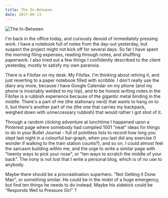 ```yaml
---
title: The In-Between
date: 2017-06-13
---
```


![The In-Between](https://source.unsplash.com/LuQ2ex5HY3c/1600x900)

I'm back in the office today, and curiously devoid of immediately pressing work. I have a notebook full of notes from the day-out yesterday, but suspect the project might not kick off for several days. So far I have spent the morning filing expenses, reading through notes, and shuffling paperwork. I also tried out a few things I confidently described to the client yesterday, mostly to satisfy my own paranoia.

There is a Filofax on my desk. My Filofax. I'm thinking about retiring it, and just reverting to a paper notebook filled with scribble. I don't really use the diary any more, because I have Google Calendar on my phone (and my phone is invariably welded to my hip), and to be honest writing notes in the Filofax is a rubbish experience because of the gigantic metal binding in the middle. There's a part of me (the stationary nerd) that wants to hang on to it, but there's another part of me (the one that carries my backpack, weighed down with unneccessary rubbish) that would rather I got shot of it.

Through a random clicking adventure at lunchtime I happened upon a Pinterest page where somebody had compiled 1001 "neat" ideas for things to do in your Bullet Journal - full of pointless lists to record how long you slept last night in a colourful bar-graph, when you last did any exercise (I wonder if walking to the train station counts?), and so on. I could almost feel the sarcasm building within me, and the urge to write a similar page with "twenty ways to pick your nose", or "ten ways to scratch the middle of your back". The irony is not lost that I write a personal blog, which is of no use to anybody.

Maybe there should be a procrastination superhero. "Not Getting it Done Man", or something similar. He could be in the midst of a huge emergency, but find ten things he needs to do instead. Maybe his sidekick could be "Responds Well to Pressure Girl" ?